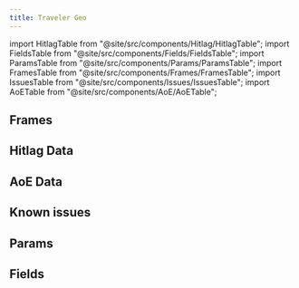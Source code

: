 ```yaml
---
title: Traveler Geo
---
```


import HitlagTable from "@site/src/components/Hitlag/HitlagTable";
import FieldsTable from "@site/src/components/Fields/FieldsTable";
import ParamsTable from "@site/src/components/Params/ParamsTable";
import FramesTable from "@site/src/components/Frames/FramesTable";
import IssuesTable from "@site/src/components/Issues/IssuesTable";
import AoETable from "@site/src/components/AoE/AoETable";

## Frames

<FramesTable character="travelergeo" />

## Hitlag Data

<HitlagTable character="travelergeo" />

## AoE Data

<AoETable character="travelergeo" />

## Known issues

<IssuesTable character="travelergeo" />

## Params

<ParamsTable character="travelergeo" />

## Fields

<FieldsTable character="travelergeo" />

